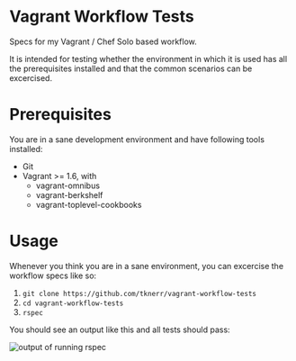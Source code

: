 # Vagrant Workflow Tests

Specs for my Vagrant / Chef Solo based workflow. 

It is intended for testing whether the environment in which it is used has all the prerequisites installed and that the common scenarios can be excercised. 


# Prerequisites

You are in a sane development environment and have following tools installed:

 * Git
 * Vagrant >= 1.6, with
   * vagrant-omnibus
   * vagrant-berkshelf
   * vagrant-toplevel-cookbooks


# Usage

Whenever you think you are in a sane environment, you can excercise the workflow specs like so:

 1. `git clone https://github.com/tknerr/vagrant-workflow-tests`
 2. `cd vagrant-workflow-tests`
 3. `rspec`

You should see an output like this and all tests should pass:

![output of running rspec](https://cloud.githubusercontent.com/assets/365744/3607278/0579cae2-0d45-11e4-81f0-9236c592562a.png)
